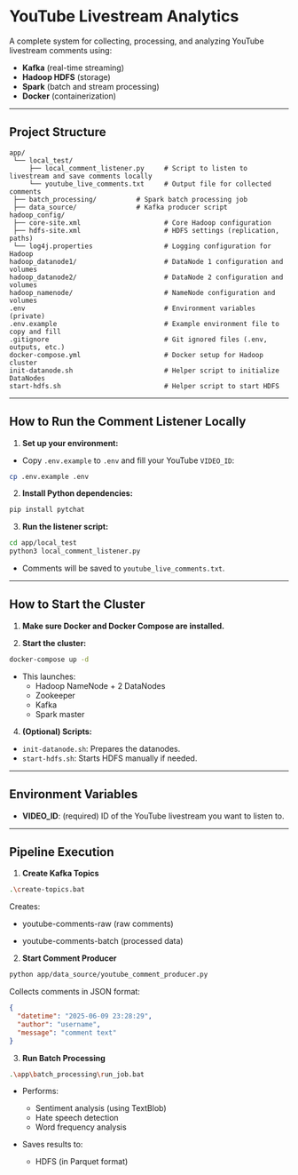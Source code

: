 # YouTube Livestream Analytics

A complete system for collecting, processing, and analyzing YouTube livestream comments using:

- **Kafka** (real-time streaming)
- **Hadoop HDFS** (storage)
- **Spark** (batch and stream processing)
- **Docker** (containerization)

---

## Project Structure

```plaintext
app/
 └── local_test/
     ├── local_comment_listener.py     # Script to listen to livestream and save comments locally
     └── youtube_live_comments.txt     # Output file for collected comments
 ├── batch_processing/          # Spark batch processing job
 ├── data_source/               # Kafka producer script
hadoop_config/
 ├── core-site.xml                     # Core Hadoop configuration
 ├── hdfs-site.xml                     # HDFS settings (replication, paths)
 └── log4j.properties                  # Logging configuration for Hadoop
hadoop_datanode1/                      # DataNode 1 configuration and volumes
hadoop_datanode2/                      # DataNode 2 configuration and volumes
hadoop_namenode/                       # NameNode configuration and volumes
.env                                   # Environment variables (private)
.env.example                           # Example environment file to copy and fill
.gitignore                             # Git ignored files (.env, outputs, etc.)
docker-compose.yml                     # Docker setup for Hadoop cluster
init-datanode.sh                       # Helper script to initialize DataNodes
start-hdfs.sh                          # Helper script to start HDFS
```

---

## How to Run the Comment Listener Locally

1. **Set up your environment:**

- Copy `.env.example` to `.env` and fill your YouTube `VIDEO_ID`:

```bash
cp .env.example .env
```

2. **Install Python dependencies:**

```bash
pip install pytchat
```

3. **Run the listener script:**

```bash
cd app/local_test
python3 local_comment_listener.py
```

- Comments will be saved to `youtube_live_comments.txt`.

---

## How to Start the Cluster

1. **Make sure Docker and Docker Compose are installed.**

2. **Start the cluster:**

```bash
docker-compose up -d
```

- This launches:
  - Hadoop NameNode + 2 DataNodes
  - Zookeeper
  - Kafka
  - Spark master

4. **(Optional) Scripts:**

- `init-datanode.sh`: Prepares the datanodes.
- `start-hdfs.sh`: Starts HDFS manually if needed.

---

## Environment Variables

- **VIDEO_ID**: (required) ID of the YouTube livestream you want to listen to.

---

## Pipeline Execution

1. **Create Kafka Topics**

```bash
.\create-topics.bat
```

Creates:

- youtube-comments-raw (raw comments)

- youtube-comments-batch (processed data)

2. **Start Comment Producer**

```bash
python app/data_source/youtube_comment_producer.py
```

Collects comments in JSON format:

```json
{
  "datetime": "2025-06-09 23:28:29",
  "author": "username",
  "message": "comment text"
}
```

3. **Run Batch Processing**

```bash
.\app\batch_processing\run_job.bat
```

- Performs:

  - Sentiment analysis (using TextBlob)
  - Hate speech detection
  - Word frequency analysis

- Saves results to:
  - HDFS (in Parquet format)
